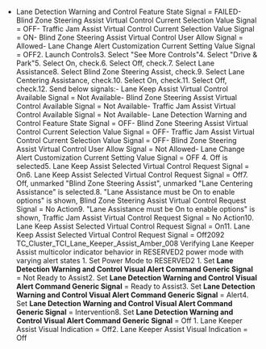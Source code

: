 - Lane Detection Warning and Control Feature State Signal = FAILED- Blind Zone Steering Assist Virtual Control Current Selection Value Signal = OFF- Traffic Jam Assist Virtual Control Current Selection Value Signal = ON- Blind Zone Steering Assist Virtual Control User Allow Signal = Allowed- Lane Change Alert Customization Current Setting Value Signal = OFF2. Launch Controls3. Select "See More Controls"4. Select "Drive & Park"5. Select On, check.6. Select Off, check.7. Select Lane Assistance8. Select Blind Zone Steering Assist, check.9. Select Lane Centering Assistance, check.10. Select On, check.11. Select Off, check.12. Send below signals:- Lane Keep Assist Virtual Control Available Signal = Not Available- Blind Zone Steering Assist Virtual Control Available Signal = Not Available- Traffic Jam Assist Virtual Control Available Signal = Not Available- Lane Detection Warning and Control Feature State Signal = OFF- Blind Zone Steering Assist Virtual Control Current Selection Value Signal = OFF- Traffic Jam Assist Virtual Control Current Selection Value Signal = OFF- Blind Zone Steering Assist Virtual Control User Allow Signal = Not Allowed- Lane Change Alert Customization Current Setting Value Signal = OFF 4. Off is selected5. Lane Keep Assist Selected Virtual Control Request Signal = On6. Lane Keep Assist Selected Virtual Control Request Signal = Off7. Off, unmarked "Blind Zone Steering Assist", unmarked "Lane Centering Assistance" is selected.8. "Lane Assistance must be On to enable options" is shown, Blind Zone Steering Assist Virtual Control Request Signal = No Action9. "Lane Assistance must be On to enable options" is shown, Traffic Jam Assist Virtual Control Request Signal = No Action10. Lane Keep Assist Selected Virtual Control Request Signal = On11. Lane Keep Assist Selected Virtual Control Request Signal = Off2092 TC_Cluster_TCI_Lane_Keeper_Assist_Amber_008 Verifying Lane Keeper Assist multicolor indicator behavior in RESERVED2 power mode with varying alert states 1. Set Power Mode to RESERVED2 1. Set **Lane Detection Warning and Control Visual Alert Command Generic Signal** = Not Ready to Assist2. Set **Lane Detection Warning and Control Visual Alert Command Generic Signal** = Ready to Assist3. Set **Lane Detection Warning and Control Visual Alert Command Generic Signal** = Alert4. Set **Lane Detection Warning and Control Visual Alert Command Generic Signal** = Intervention8. Set **Lane Detection Warning and Control Visual Alert Command Generic Signal** = Off 1. Lane Keeper Assist Visual Indication = Off2. Lane Keeper Assist Visual Indication = Off